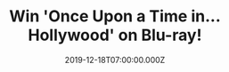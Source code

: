 ---
campaign-uuid: "c-c2068b9a-f219-420a-9a41-87e581e0aeb4"
type: "Competition"
category: "Entertainment"
date: "2019-12-18T07:00:00.000Z"
end-date: "2020-02-18T23:59:00.000Z"
disable-form: false
is_promoted: false
has_entry_page: true
title: "Win 'Once Upon a Time in... Hollywood' on Blu-ray!"
competition-description: "<p>We are giving away the movie everybody is talking about:\
  \ 'Once Upon a Time in... Hollywood' on Blu-ray. The ninth film from the writer-director\
  \ Quentin Tarantino, featuring a large ensemble cast and multiple storylines in\
  \ a tribute to the final moments of Hollywood’s golden age.</p>\n<p>Want it? Click\
  \ below for a chance to win now.</p>\n"
hero-header: "Win 'Once Upon a Time in... Hollywood' on Blu-ray!"
terms-confirmation: "N/A"
banner-img: "https://assets.expresslyapp.com/asset-b178c082-bb1c-477c-a66c-43fef2f6d441.jpg"
logo-left-href: "aaa.nme.com"
logo-left-image: "https://assets.expresslyapp.com/asset-5420b1be-32a9-46f4-8849-e8981df51f6d.jpg"
logo-left-title: "NME AAA"
bg-image-hero: "https://assets.expresslyapp.com/asset-d04a810e-6e8e-4d7a-a250-160231b416b3.jpg"
bg-image-first: "https://assets.expresslyapp.com/asset-fa832435-22fd-43ad-89b4-e91e73cd0c35.jpg"
section1-content: "<p>Quentin Tarantino’s Once Upon a Time... in Hollywood visits\
  \ 1969 Los Angeles, where everything is changing, as TV star Rick Dalton (Leonardo\
  \ DiCaprio) and his longtime stunt double Cliff Booth (Brad Pitt) make their way\
  \ around an industry they hardly recognize anymore.</p>\n<p>The ninth film from\
  \ the writer-director features a large ensemble cast and multiple storylines in\
  \ a tribute to the final moments of Hollywood’s golden age.</p>\n"
entry-title: "Win 'Once Upon a Time in... Hollywood' on Blu-ray!"
entry-content: "<p>Enter the draw to win 'Once Upon a Time in... Hollywood' on Blu-ray\
  \ by completing the form below before 23:59 on the 18th of February 2020.</p>\n"
has-winner: true
winner-title: "CONGRATULATIONS to Lisa M. who won 'Once Upon a Time in... Hollywood'\
  \ on Blu-ray!"
winner-banner: "https://assets.expresslyapp.com/asset-71fb51f2-ca66-44ca-b78f-f3b18e3d5073.jpg"
prize-description: "'Once Upon a Time in... Hollywood' on Blu-ray"
special-conditions: "Multiple entries are allowed up to one every day."
country-restrictions:
- "GB"
---